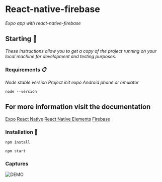 # React-native-firebase

_Expo app with react-native-firebase_

## Starting 🚀

_These instructions allow you to get a copy of the project running on your local machine for development and testing purposes._

### Requirements 📋

_Node stable version_
_Project init expo_
_Android phone or emulator_

```
node --version
```

## For more information visit the documentation

[Expo](https://expo.io/)
[React Native](https://reactnative.dev/)
[React Native Elements](https://reactnativeelements.com/)
[Firebase](https://firebase.google.com/docs?hl=es)

### Installation 🔧

```
npm install
```

```
npm start
```

### Captures

![DEMO](https://media.giphy.com/media/DYlDCf6WTLtis3Uc0k/giphy.gif)
